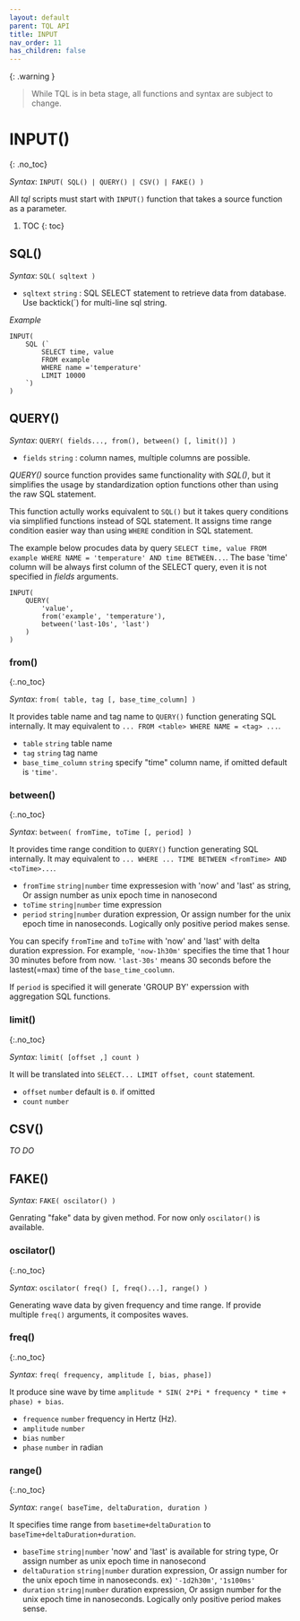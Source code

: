 ```yaml
---
layout: default
parent: TQL API
title: INPUT
nav_order: 11
has_children: false
---
```


{: .warning }
> While TQL is in beta stage, all functions and syntax are subject to change.

# INPUT()
{: .no_toc}

*Syntax*: `INPUT( SQL() | QUERY() | CSV() | FAKE() )`

All *tql* scripts must start with `INPUT()` function that takes a source function as a parameter.


1. TOC
{: toc}

## SQL()

*Syntax*: `SQL( sqltext )`

- `sqltext` `string` : SQL SELECT statement to retrieve data from database. Use backtick(`) for multi-line sql string.

*Example*

```
INPUT(
    SQL (`
        SELECT time, value 
        FROM example 
        WHERE name ='temperature'
        LIMIT 10000
    `)
)
```

## QUERY()

*Syntax*: `QUERY( fields..., from(), between() [, limit()] )`

- `fields` `string` : column names, multiple columns are possible.

*QUERY()* source function provides same functionality with *SQL()*, but it simplifies the usage by standardization option functions other than using the raw SQL statement.

This function actully works equivalent to `SQL()` but it takes query conditions via simplified functions instead of SQL statement.
It assigns time range condition easier way than using `WHERE` condition in SQL statement.

The example below procudes data by query `SELECT time, value FROM example WHERE NAME = 'temperature' AND time BETWEEN...`.
The base 'time' column will be always first column of the SELECT query, even it is not specified in *fields* arguments.

```
INPUT(
    QUERY(
        'value',
        from('example', 'temperature'),
        between('last-10s', 'last')
    )
)
```

### from()
{:.no_toc}

*Syntax*: `from( table, tag [, base_time_column] )`

It provides table name and tag name to `QUERY()` function generating SQL internally. It may equivalent to `... FROM <table> WHERE NAME = <tag> ...`.

- `table` `string` table name
- `tag` `string` tag name
- `base_time_column` `string` specify "time" column name, if omitted default is `'time'`.

### between()
{:.no_toc}

*Syntax*: `between( fromTime, toTime [, period] )`

It provides time range condition to `QUERY()` function generating SQL internally.
It may equivalent to `... WHERE ... TIME BETWEEN <fromTime> AND <toTime>...`.

- `fromTime` `string|number` time expressesion with 'now' and 'last' as string, Or assign number as unix epoch time in nanosecond
- `toTime` `string|number` time expression
- `period` `string|number` duration expression, Or assign number for the unix epoch time in nanoseconds. Logically only positive period makes sense.

You can specify `fromTime` and `toTime` with 'now' and 'last' with delta duration expression. 
For example, `'now-1h30m'` specifies the time that 1 hour 30 minutes before from now.
`'last-30s'` means 30 seconds before the lastest(=max) time of the `base_time_coolumn`.

If `period` is specified it will generate 'GROUP BY' experssion with aggregation SQL functions.

### limit()
{:.no_toc}

*Syntax*: `limit( [offset ,] count )`

It will be translated into `SELECT... LIMIT offset, count` statement.

- `offset` `number` default is `0`. if omitted
- `count` `number`

<!--### DUMP() -->

## CSV()

*TO DO*

## FAKE()

*Syntax*: `FAKE( oscilator() )`

Genrating "fake" data by given method. For now only `oscilator()` is available.

### oscilator()
{:.no_toc}

*Syntax*: `oscilator( freq() [, freq()...], range() )`

Generating wave data by given frequency and time range. If provide multiple `freq()` arguments, it composites waves.

### freq()
{:.no_toc}

*Syntax*: `freq( frequency, amplitude [, bias, phase])`

It produce sine wave by time `amplitude * SIN( 2*Pi * frequency * time + phase) + bias`.

- `frequence` `number` frequency in Hertz (Hz).
- `amplitude` `number`
- `bias` `number`
- `phase` `number` in radian

### range()
{:.no_toc}

*Syntax*: `range( baseTime, deltaDuration, duration )`

It specifies time range from `basetime+deltaDuration` to `baseTime+deltaDuration+duration`.

- `baseTime` `string|number` 'now' and 'last' is available for string type, Or assign number as unix epoch time in nanosecond
- `deltaDuration` `string|number` duration expression, Or assign number for the unix epoch time in nanoseconds. ex) `'-1d2h30m'`, `'1s100ms'`
- `duration` `string|number` duration expression, Or assign number for the unix epoch time in nanoseconds. Logically only positive period makes sense.
